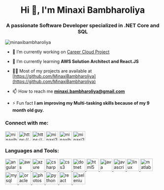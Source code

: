 <h1 align="center">Hi 👋, I'm Minaxi Bambharoliya</h1>
<h3 align="center">A passionate Software Developer specialized in .NET Core and SQL</h3>

<p align="left"> <img src="https://komarev.com/ghpvc/?username=minaxibambharoliya&label=Profile%20views&color=0e75b6&style=flat" alt="minaxibambharoliya" /> </p>


- 🔭 I’m currently working on [Career Cloud Project](https://github.com/MinaxiBambharoliya/CareerCloud)

- 🌱 I’m currently learning **AWS Solution Architect and React.JS**

- 👨‍💻 Most of my projects are available at [https://github.com/MinaxiBambharoliya](https://github.com/MinaxiBambharoliya)

- 📫 How to reach me **minaxi.bambharoliya@gmail.com**

- ⚡ Fun fact **I am improving my Multi-tasking skills because of my 9 month old guy.**

<h3 align="left">Connect with me:</h3>
<p align="left">
<a href="https://twitter.com/minaxibambharo1" target="blank"><img align="center" src="https://cdn.jsdelivr.net/npm/simple-icons@3.0.1/icons/twitter.svg" alt="minaxibambharo1" height="30" width="40" /></a>
<a href="https://linkedin.com/in/https://www.linkedin.com/in/minaxibambharoliya/" target="blank"><img align="center" src="https://cdn.jsdelivr.net/npm/simple-icons@3.0.1/icons/linkedin.svg" alt="https://www.linkedin.com/in/minaxibambharoliya/" height="30" width="40" /></a>
<a href="https://fb.com/https://www.facebook.com/minaxi.savliya" target="blank"><img align="center" src="https://cdn.jsdelivr.net/npm/simple-icons@3.0.1/icons/facebook.svg" alt="https://www.facebook.com/minaxi.savliya" height="30" width="40" /></a>
<a href="https://instagram.com/minaxi2510" target="blank"><img align="center" src="https://cdn.jsdelivr.net/npm/simple-icons@3.0.1/icons/instagram.svg" alt="minaxi2510" height="30" width="40" /></a>
<a href="https://www.hackerrank.com/minaxib" target="blank"><img align="center" src="https://cdn.jsdelivr.net/npm/simple-icons@3.0.1/icons/hackerrank.svg" alt="minaxib" height="30" width="40" /></a>
<a href="https://www.leetcode.com/minaxi25" target="blank"><img align="center" src="https://cdn.jsdelivr.net/npm/simple-icons@3.0.1/icons/leetcode.svg" alt="minaxi25" height="30" width="40" /></a>
</p>

<h3 align="left">Languages and Tools:</h3>
<p align="left"> <a href="https://angular.io" target="_blank"> <img src="https://devicons.github.io/devicon/devicon.git/icons/angularjs/angularjs-original.svg" alt="angularjs" width="40" height="40"/> </a> <a href="https://aws.amazon.com" target="_blank"> <img src="https://devicons.github.io/devicon/devicon.git/icons/amazonwebservices/amazonwebservices-original-wordmark.svg" alt="aws" width="40" height="40"/> </a> <a href="https://azure.microsoft.com/en-in/" target="_blank"> <img src="https://www.vectorlogo.zone/logos/microsoft_azure/microsoft_azure-icon.svg" alt="azure" width="40" height="40"/> </a> <a href="https://www.w3schools.com/cs/" target="_blank"> <img src="https://devicons.github.io/devicon/devicon.git/icons/csharp/csharp-original.svg" alt="csharp" width="40" height="40"/> </a> <a href="https://www.w3schools.com/css/" target="_blank"> <img src="https://devicons.github.io/devicon/devicon.git/icons/css3/css3-original-wordmark.svg" alt="css3" width="40" height="40"/> </a> <a href="https://dotnet.microsoft.com/" target="_blank"> <img src="https://devicons.github.io/devicon/devicon.git/icons/dot-net/dot-net-original-wordmark.svg" alt="dotnet" width="40" height="40"/> </a> <a href="https://www.w3.org/html/" target="_blank"> <img src="https://devicons.github.io/devicon/devicon.git/icons/html5/html5-original-wordmark.svg" alt="html5" width="40" height="40"/> </a> <a href="https://www.java.com" target="_blank"> <img src="https://devicons.github.io/devicon/devicon.git/icons/java/java-original-wordmark.svg" alt="java" width="40" height="40"/> </a> <a href="https://developer.mozilla.org/en-US/docs/Web/JavaScript" target="_blank"> <img src="https://devicons.github.io/devicon/devicon.git/icons/javascript/javascript-original.svg" alt="javascript" width="40" height="40"/> </a> <a href="https://www.linux.org/" target="_blank"> <img src="https://devicons.github.io/devicon/devicon.git/icons/linux/linux-original.svg" alt="linux" width="40" height="40"/> </a> <a href="https://www.mathworks.com/" target="_blank"> <img src="https://raw.githubusercontent.com/simple-icons/simple-icons/master/icons/mathworks.svg" alt="matlab" width="40" height="40"/> </a> <a href="https://www.mysql.com/" target="_blank"> <img src="https://devicons.github.io/devicon/devicon.git/icons/mysql/mysql-original-wordmark.svg" alt="mysql" width="40" height="40"/> </a> <a href="https://www.oracle.com/" target="_blank"> <img src="https://devicons.github.io/devicon/devicon.git/icons/oracle/oracle-original.svg" alt="oracle" width="40" height="40"/> </a> <a href="https://www.photoshop.com/en" target="_blank"> <img src="https://devicons.github.io/devicon/devicon.git/icons/photoshop/photoshop-plain.svg" alt="photoshop" width="40" height="40"/> </a> <a href="https://www.python.org" target="_blank"> <img src="https://devicons.github.io/devicon/devicon.git/icons/python/python-original.svg" alt="python" width="40" height="40"/> </a> <a href="https://reactjs.org/" target="_blank"> <img src="https://devicons.github.io/devicon/devicon.git/icons/react/react-original-wordmark.svg" alt="react" width="40" height="40"/> </a> <a href="https://www.selenium.dev" target="_blank"> <img src="https://raw.githubusercontent.com/detain/svg-logos/780f25886640cef088af994181646db2f6b1a3f8/svg/selenium-logo.svg" alt="selenium" width="40" height="40"/> </a> </p>



